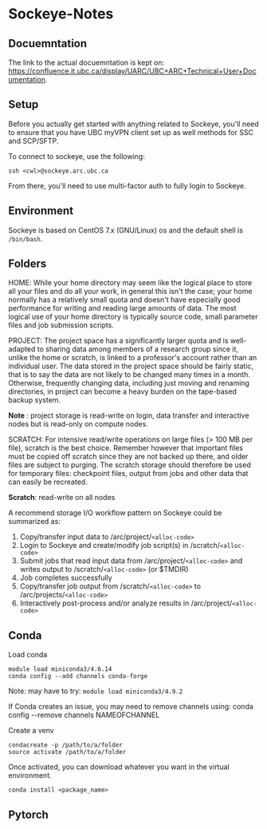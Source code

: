 # Sockeye-Notes

## Docuemntation
The link to the actual docuemntation is kept on: https://confluence.it.ubc.ca/display/UARC/UBC+ARC+Technical+User+Documentation.

## Setup
Before you actually get started with anything related to Sockeye, you'll need to ensure that you have UBC myVPN client set up as well methods for SSC and SCP/SFTP.

To connect to sockeye, use the following:

``` shell
ssh <cwl>@sockeye.arc.ubc.ca
```

From there, you'll need to use multi-factor auth to fully login to Sockeye.

## Environment
Sockeye is based on CentOS 7.x (GNU/Linux) os and the default shell is ```/bin/bash```.

## Folders

HOME: While your home directory may seem like the logical place to store all your files and do all your work, in general this isn't the case; your home normally has a relatively small quota and doesn't have especially good performance for writing and reading large amounts of data. The most logical use of your home directory is typically source code, small parameter files and job submission scripts.

PROJECT: The project space has a significantly larger quota and is well-adapted to sharing data among members of a research group since it, unlike the home or scratch, is linked to a professor's account rather than an individual user. The data stored in the project space should be fairly static, that is to say the data are not likely to be changed many times in a month. Otherwise, frequently changing data, including just moving and renaming directories, in project can become a heavy burden on the tape-based backup system.

**Note** : project storage is read-write on login, data transfer and interactive nodes but is read-only on compute nodes.

SCRATCH: For intensive read/write operations on large files (> 100 MB per file), scratch is the best choice. Remember however that important files must be copied off scratch since they are not backed up there, and older files are subject to purging. The scratch storage should therefore be used for temporary files: checkpoint files, output from jobs and other data that can easily be recreated.

**Scratch**: read-write on all nodes

A recommend storage I/O workflow pattern on Sockeye could be summarized as:

1. Copy/transfer input data to /arc/project/```<alloc-code>```
2. Login to Sockeye and create/modify job script(s) in /scratch/```<alloc-code>```
3. Submit jobs that read input data from /arc/project/```<alloc-code>``` and writes output to /scratch/```<alloc-code>```  (or $TMDIR)
4. Job completes successfully
5. Copy/transfer job output from /scratch/```<alloc-code>``` to /arc/projects/```<alloc-code>```
6. Interactively post-process and/or analyze results in /arc/project/```<alloc-code>```

## Conda


Load conda
``` shell
module load miniconda3/4.6.14
conda config --add channels conda-forge
``` 
Note: may have to try: ```module load miniconda3/4.9.2```

If Conda creates an issue, you may need to remove channels using: conda config --remove channels NAMEOFCHANNEL

Create a venv
``` shell
condacreate -p /path/to/a/folder
source activate /path/to/a/folder
```

Once activated, you can download whatever you want in the virtual environment.
``` shell
conda install <package_name>
```


## Pytorch
``` shell

```
